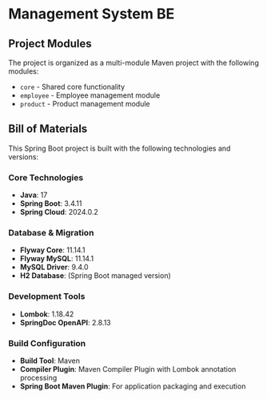 # Management System BE

## Project Modules
The project is organized as a multi-module Maven project with the following modules:
- `core` - Shared core functionality
- `employee` - Employee management module
- `product` - Product management module

## Bill of Materials

This Spring Boot project is built with the following technologies and versions:

### Core Technologies
- **Java**: 17
- **Spring Boot**: 3.4.11
- **Spring Cloud**: 2024.0.2

### Database & Migration
- **Flyway Core**: 11.14.1
- **Flyway MySQL**: 11.14.1
- **MySQL Driver**: 9.4.0
- **H2 Database**: (Spring Boot managed version)

### Development Tools
- **Lombok**: 1.18.42
- **SpringDoc OpenAPI**: 2.8.13


### Build Configuration
- **Build Tool**: Maven
- **Compiler Plugin**: Maven Compiler Plugin with Lombok annotation processing
- **Spring Boot Maven Plugin**: For application packaging and execution
